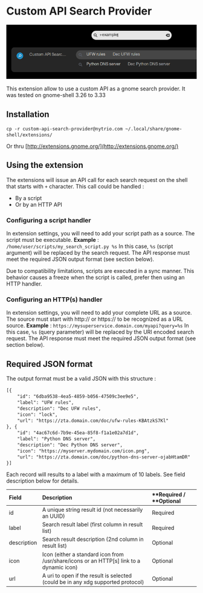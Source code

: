 # Custom API Search Provider


![Screenshot](screenshot.png)


This extension allow to use a custom API as a gnome search provider.
It was tested on gnome-shell 3.26 to 3.33



## Installation

```
cp -r custom-api-search-provider@nytrio.com ~/.local/share/gnome-shell/extensions/

```

Or thru [http://extensions.gnome.org/](http://extensions.gnome.org/)

## Using the extension

The extensions will issue an API call for each search request on the shell that starts with `+` character. This call could be handled :
* By a script 
* Or by an HTTP API



### Configuring a script handler

In extension settings, you will need to add your script path as a source. The script must be executable.
**Example** : `/home/user/scripts/my_search_script.py %s` 
In this case, `%s` (script argument) will be replaced by the search request.
The API response must meet the required JSON output format (see section below).

Due to compatibility limitations, scripts are executed in a sync manner. This behavior causes a freeze when the script is called, prefer then using an HTTP handler.


### Configuring an HTTP(s) handler

In extension settings, you will need to add your complete URL as a source. The source must start with http:// or https:// to be recognized as a URL source.
**Example** : `https://mysuperservice.domain.com/myapi?query=%s` 
In this case, `%s` (query parameter) will be replaced by the URI encoded search request.
The API response must meet the required JSON output format (see section below).


## Required JSON format

The output format must be a valid JSON with this structure :
```
[{
    "id": "6dba9538-4ea5-4859-b056-47509c3ee9e5",
    "label": "UFW rules",
    "description": "Dec UFW rules",
    "icon": "lock",
    "url": "https://zta.domain.com/doc/ufw-rules-KBAtzkS7Kl"
}, {
    "id": "4ac67c6d-7b9e-45ea-85f8-f1a1e02a7d1d",
    "label": "Python DNS server",
    "description": "Dec Python DNS server",
    "icon": "https://myserver.mydomain.com/icon.png",
    "url": "https://zta.domain.com/doc/python-dns-server-ojabHtamDR"
}]

```

Each record will results to a label with a maximum of 10 labels. See field description below for details.

| **Field** | **Description** | **Required / **Optional |
|:--- |:--- |:--- |
| id | A unique string result id (not necessarily an UUID) | Required |
| label | Search result label (first column in result list) | Required |
| description | Search result description (2nd column in result list) | Optional |
| icon | Icon (either a standard icon from /usr/share/icons or an HTTP[s] link to a dynamic icon) | Optional |
| url | A uri to open if the result is selected (could be in any xdg supported protocol) | Optional |
